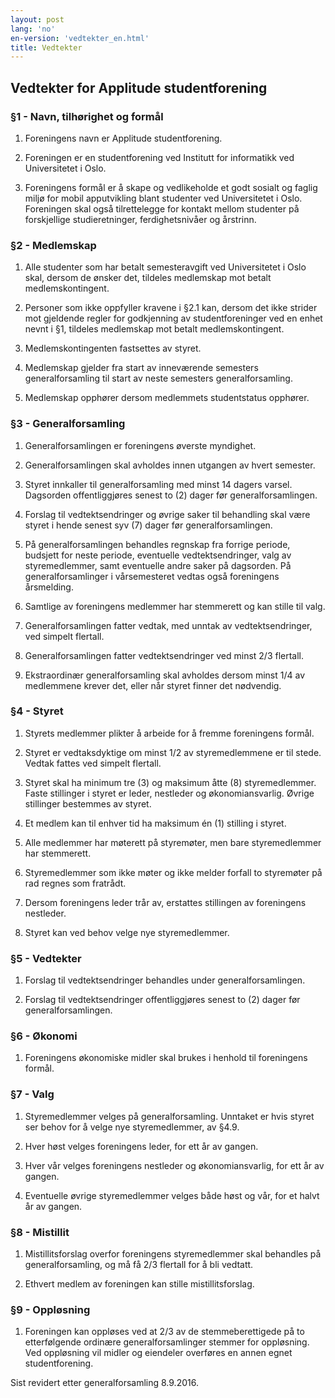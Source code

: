 ```yaml
---
layout: post
lang: 'no'
en-version: 'vedtekter_en.html'
title: Vedtekter
---
```


## Vedtekter for Applitude studentforening

### §1 - Navn, tilhørighet og formål

1. Foreningens navn er Applitude studentforening.

2. Foreningen er en studentforening ved Institutt for informatikk ved Universitetet i Oslo.

3. Foreningens formål er å skape og vedlikeholde et godt sosialt og faglig miljø for mobil apputvikling blant studenter ved Universitetet i Oslo. Foreningen skal også tilrettelegge for kontakt mellom studenter på forskjellige studieretninger, ferdighetsnivåer og årstrinn.

### §2 - Medlemskap

1. Alle studenter som har betalt semesteravgift ved Universitetet i Oslo skal, dersom de ønsker det, tildeles medlemskap mot betalt medlemskontingent.

2. Personer som ikke oppfyller kravene i §2.1 kan, dersom det ikke strider mot gjeldende regler for godkjenning av studentforeninger ved en enhet nevnt i §1, tildeles medlemskap mot betalt medlemskontingent.

3. Medlemskontingenten fastsettes av styret.

4. Medlemskap gjelder fra start av inneværende semesters generalforsamling til start av neste semesters generalforsamling.

5. Medlemskap opphører dersom medlemmets studentstatus opphører.

### §3 - Generalforsamling

1. Generalforsamlingen er foreningens øverste myndighet.

2. Generalforsamlingen skal avholdes innen utgangen av hvert semester.

3. Styret innkaller til generalforsamling med minst 14 dagers varsel. Dagsorden offentliggjøres senest to (2) dager før generalforsamlingen.

4. Forslag til vedtektsendringer og øvrige saker til behandling skal være styret i hende senest syv (7) dager før generalforsamlingen.

5. På generalforsamlingen behandles regnskap fra forrige periode, budsjett for neste periode, eventuelle vedtektsendringer, valg av styremedlemmer, samt eventuelle andre saker på dagsorden. På generalforsamlinger i vårsemesteret vedtas også foreningens årsmelding.

6. Samtlige av foreningens medlemmer har stemmerett og kan stille til valg.

7. Generalforsamlingen fatter vedtak, med unntak av vedtektsendringer, ved simpelt flertall.

8. Generalforsamlingen fatter vedtektsendringer ved minst 2/3 flertall.

9. Ekstraordinær generalforsamling skal avholdes dersom minst 1/4 av medlemmene krever det, eller når styret finner det nødvendig.

### §4 - Styret

1. Styrets medlemmer plikter å arbeide for å fremme foreningens formål.

2. Styret er vedtaksdyktige om minst 1/2 av styremedlemmene er til stede. Vedtak fattes ved simpelt flertall.

3. Styret skal ha minimum tre (3) og maksimum åtte (8) styremedlemmer. Faste stillinger i styret er leder, nestleder og økonomiansvarlig. Øvrige stillinger bestemmes av styret.

4. Et medlem kan til enhver tid ha maksimum én (1) stilling i styret.

5. Alle medlemmer har møterett på styremøter, men bare styremedlemmer har stemmerett.

6. Styremedlemmer som ikke møter og ikke melder forfall to styremøter på rad regnes som fratrådt.

7. Dersom foreningens leder trår av, erstattes stillingen av foreningens nestleder.

8. Styret kan ved behov velge nye styremedlemmer.

### §5 - Vedtekter

1. Forslag til vedtektsendringer behandles under generalforsamlingen.

2. Forslag til vedtektsendringer offentliggjøres senest to (2) dager før generalforsamlingen.

### §6 - Økonomi

1. Foreningens økonomiske midler skal brukes i henhold til foreningens formål.

### §7 - Valg

1. Styremedlemmer velges på generalforsamling. Unntaket er hvis styret ser behov for å velge nye styremedlemmer, av §4.9.

2. Hver høst velges foreningens leder, for ett år av gangen.

3. Hver vår velges foreningens nestleder og økonomiansvarlig, for ett år av gangen.

4. Eventuelle øvrige styremedlemmer velges både høst og vår, for et halvt år av gangen.

### §8 - Mistillit

1. Mistillitsforslag overfor foreningens styremedlemmer skal behandles på generalforsamling, og må få 2/3 flertall for å bli vedtatt.

2. Ethvert medlem av foreningen kan stille mistillitsforslag.

### §9 - Oppløsning

1. Foreningen kan oppløses ved at 2/3 av de stemmeberettigede på to etterfølgende ordinære generalforsamlinger stemmer for oppløsning. Ved oppløsning vil midler og eiendeler overføres en annen egnet studentforening.

Sist revidert etter generalforsamling 8.9.2016.
